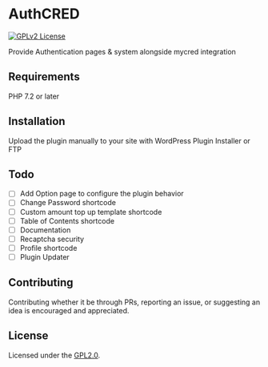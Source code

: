 # AuthCRED

[![GPLv2 License](https://img.shields.io/badge/License-GPL%20v2-yellow.svg)](https://opensource.org/licenses/)

Provide Authentication pages & system alongside mycred integration

## Requirements

PHP 7.2 or later

## Installation

Upload the plugin manually to your site with WordPress Plugin Installer or FTP
    
## Todo

- [ ]  Add Option page to configure the plugin behavior
- [ ]  Change Password shortcode
- [ ]  Custom amount top up template shortcode
- [ ]  Table of Contents shortcode
- [ ]  Documentation
- [ ]  Recaptcha security
- [ ]  Profile shortcode
- [ ]  Plugin Updater

## Contributing

Contributing whether it be through PRs, reporting an issue, or suggesting an idea is encouraged and appreciated.

## License

Licensed under the [GPL2.0](https://github.com/iniznet/authcred/blob/master/LICENSE).